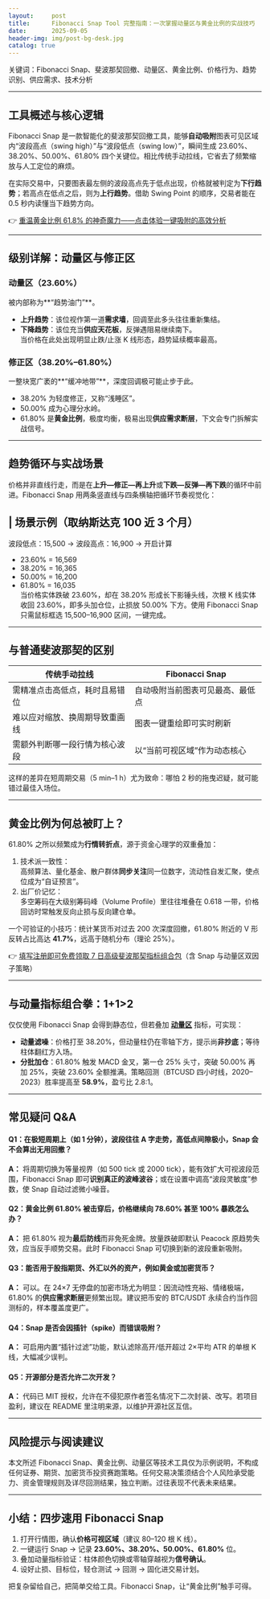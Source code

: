 ```yaml
---
layout:     post
title:      Fibonacci Snap Tool 完整指南：一次掌握动量区与黄金比例的实战技巧
date:       2025-09-05
header-img: img/post-bg-desk.jpg
catalog: true
---
```


关键词：Fibonacci Snap、斐波那契回撤、动量区、黄金比例、价格行为、趋势识别、供应需求、技术分析

---

## 工具概述与核心逻辑

Fibonacci Snap 是一款智能化的斐波那契回撤工具，能够**自动吸附**图表可见区域内“波段高点（swing high）”与“波段低点（swing low）”，瞬间生成 23.60%、38.20%、50.00%、61.80% 四个关键位。相比传统手动拉线，它省去了频繁缩放与人工定位的麻烦。

在实际交易中，只要图表最左侧的波段高点先于低点出现，价格就被判定为**下行趋势**；若高点在低点之后，则为**上行趋势**。借助 Swing Point 的顺序，交易者能在 0.5 秒内读懂当下趋势方向。

👉 [重温黄金比例 61.8% 的神奇魔力——点击体验一键吸附的高效分析](https://okxdog.com/)

---

## 级别详解：动量区与修正区

### 动量区（23.60%）
被内部称为**“趋势油门”**。  
- **上升趋势**：该位视作第一道**需求墙**，回调至此多头往往重新集结。  
- **下降趋势**：该位充当**供应天花板**，反弹遇阻易继续南下。  
当价格在此处出现明显止跌/止涨 K 线形态，趋势延续概率最高。

### 修正区（38.20%–61.80%）
一整块宽广袤的**“缓冲地带”**，深度回调极可能止步于此。  
- 38.20% 为轻度修正，又称“浅睡区”。  
- 50.00% 成为心理分水岭。  
- 61.80% 是**黄金比例**，极度均衡，极易出现**供应需求断层**，下文会专门拆解实战信号。  

---

## 趋势循环与实战场景

价格并非直线行走，而是在**上升—修正—再上升**或**下跌—反弹—再下跌**的循环中前进。Fibonacci Snap 用两条竖直线与四条横轴把循环节奏视觉化：  

| 场景示例（取纳斯达克 100 近 3 个月）  
---  
波段低点：15,500 → 波段高点：16,900 → 开启计算  
- 23.60% = 16,569  
- 38.20% = 16,365  
- 50.00% = 16,200  
- 61.80% = 16,035  
当价格实体跌破 23.60%，却在 38.20% 形成长下影锤头线，次根 K 线实体收回 23.60%，即多头加仓位，止损放 50.00% 下方。使用 Fibonacci Snap 只需鼠标框选 15,500–16,900 区间，一键完成。  

---

## 与普通斐波那契的区别

| 传统手动拉线                          | Fibonacci Snap                         |
|---------------------------------------|----------------------------------------|
| 需精准点击高低点，耗时且易错位        | 自动吸附当前图表可见最高、最低点       |
| 难以应对缩放、换周期导致重画线        | 图表一键重绘即可实时刷新               |
| 需额外判断哪一段行情为核心波段        | 以“当前可视区域”作为动态核心           |

这样的差异在短周期交易（5 min–1 h）尤为致命：哪怕 2 秒的拖曳迟疑，就可能错过最佳入场位。

---

## 黄金比例为何总被盯上？

61.80% 之所以频繁成为**行情转折点**，源于资金心理学的双重叠加：

1. 技术派一致性：  
   高频算法、量化基金、散户群体**同步关注**同一位数字，流动性自发汇聚，使点位成为“自证预言”。  
2. 出厂价记忆：  
   多空筹码在大级别筹码峰（Volume Profile）里往往堆叠在 0.618 一带，价格回访时常触发反向止损与反向建仓单。  

一个可验证的小技巧：统计某货币对过去 200 次深度回撤，61.80% 附近的 V 形反转占比高达 **41.7%**，远高于随机分布（理论 25%）。

👉 [填写注册即可免费领取 7 日高级斐波那契指标组合包](https://okxdog.com/)（含 Snap 与动量区双因子策略）

---

## 与动量指标组合拳：1+1>2

仅仅使用 Fibonacci Snap 会得到静态位，但若叠加 [**动量区**](https://www.tradingview.com/) 指标，可实现：

- **动量滤噪**：价格打至 38.20%，但动量柱仍在零轴下方，提示尚**非抄底**；等待柱体翻红方入场。
- **分批加仓**：61.80% 触发 MACD 金叉，第一仓 25% 头寸，突破 50.00% 再加 25%，突破 23.60% 全额推满。策略回测（BTCUSD 四小时线，2020–2023）胜率提高至 **58.9%**，盈亏比 2.8:1。

---

## 常见疑问 Q&A

#### Q1：在极短周期上（如 1 分钟），波段往往 A 字走势，高低点间隙极小，Snap 会不会算出无用回撤？
**A：** 将周期切换为等量视界（如 500 tick 或 2000 tick），能有效扩大可视波段范围，Fibonacci Snap 即可**识别真正的波峰波谷**；或在设置中调高“波段灵敏度”参数，使 Snap 自动过滤微小噪音。

#### Q2：黄金比例 61.80% 被击穿后，价格继续向 78.60% 甚至 100% 暴跌怎么办？
**A：** 把 61.80% 视为**最后防线**而非免死金牌。放量跌破即默认 Peacock 原趋势失效，应当反手顺势交易。此时 Fibonacci Snap 可切换到新的波段重新吸附。

#### Q3：能否用于股指期货、外汇以外的资产，例如黄金或加密货币？
**A：** 可以。在 24×7 无停盘的加密市场尤为明显：因流动性充裕、情绪极端，61.80% 的**供应需求断层**更频繁出现。建议把币安的 BTC/USDT 永续合约当作回测标的，样本覆盖度更广。

#### Q4：Snap 是否会因插针（spike）而错误吸附？
**A：** 可启用内置“插针过滤”功能，默认滤除高开/低开超过 2×平均 ATR 的单根 K 线，大幅减少误判。  

#### Q5：开源部分是否允许二次开发？
**A：** 代码已 MIT 授权，允许在不侵犯原作者签名情况下二次封装、改写。若项目盈利，建议在 README 里注明来源，以维护开源社区互信。

---

## 风险提示与阅读建议

本文所述 Fibonacci Snap、黄金比例、动量区等技术工具仅为示例说明，不构成任何证券、期货、加密货币投资赛跑策略。任何交易决策须结合个人风险承受能力、资金管理规则及详尽回测结果，独立判断。过往表现不代表未来结果。

---

## 小结：四步速用 Fibonacci Snap

1. 打开行情图，确认**价格可视区域**（建议 80–120 根 K 线）。  
2. 一键运行 Snap → 记录 **23.60%、38.20%、50.00%、61.80%** 位。  
3. 叠加动量指标验证：柱体颜色切换或零轴穿越视为**信号确认**。  
4. 设好止损、目标位，轻仓测试 → 回测 → 固化进交易计划。

把复杂留给自己，把简单交给工具。Fibonacci Snap，让“黄金比例”触手可得。